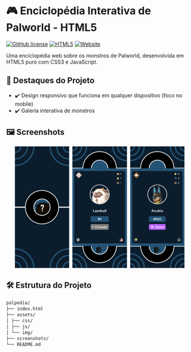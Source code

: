 # 🎮 Enciclopédia Interativa de Palworld - HTML5

[![GitHub license](https://img.shields.io/badge/license-MIT-blue.svg)](LICENSE)
[![HTML5](https://img.shields.io/badge/HTML5-E34F26?style=flat&logo=html5&logoColor=white)](https://developer.mozilla.org/en-US/docs/Web/HTML)
[![Website](https://img.shields.io/website?url=https%3A%2F%2Fseu-usuario.github.io%2Fseu-repositorio)](https://seu-usuario.github.io/seu-repositorio)

Uma enciclopédia web sobre os monstros de Palworld, desenvolvida em HTML5 puro com CSS3 e JavaScript.

## 🌟 Destaques do Projeto

- ✔️ Design responsivo que funciona em qualquer dispositivo (foco no mobile)
- ✔️ Galeria interativa de monstros

## 🖼️ Screenshots

<div align="center">
  <img src="screenshots/captura1.png" alt="Tela inicial" width="30%"/>
  <img src="screenshots/captura2.png" alt="Tela do pal Lamball" width="30%"/>
  <img src="screenshots/captura3.png" alt="Tela do pal Anubis" width="30%"/>
</div>

## 🛠️ Estrutura do Projeto
```
palpedia/
├── index.html
├── assets/
│ ├── css/
│ ├── js/
│ └── img/
├── screenshots/ 
└── README.md
```

